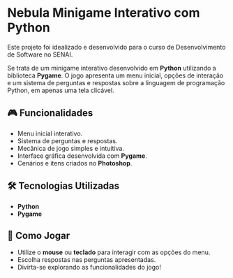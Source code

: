 # Nebula Minigame Interativo com Python

Este projeto foi idealizado e desenvolvido para o curso de Desenvolvimento de Software no SENAI.

Se trata de um minigame interativo desenvolvido em **Python** utilizando a biblioteca **Pygame**. O jogo apresenta um menu inicial, opções de interação e um sistema de perguntas e respostas sobre a linguagem de programação Python, em apenas uma tela clicável.

## 🎮 Funcionalidades
- Menu inicial interativo.
- Sistema de perguntas e respostas.
- Mecânica de jogo simples e intuitiva.
- Interface gráfica desenvolvida com **Pygame**.
- Cenários e itens criados no **Photoshop**.

## 🛠️ Tecnologias Utilizadas
- **Python**
- **Pygame**

## 🚀 Como Jogar
- Utilize o **mouse** ou **teclado** para interagir com as opções do menu.
- Escolha respostas nas perguntas apresentadas.
- Divirta-se explorando as funcionalidades do jogo!

